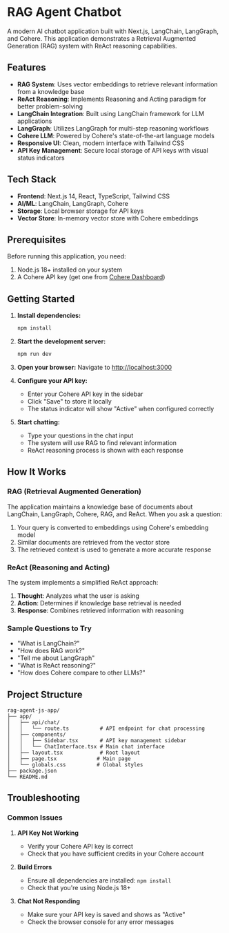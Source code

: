 # RAG Agent Chatbot

A modern AI chatbot application built with Next.js, LangChain, LangGraph, and Cohere. This application demonstrates a Retrieval Augmented Generation (RAG) system with ReAct reasoning capabilities.

## Features

- **RAG System**: Uses vector embeddings to retrieve relevant information from a knowledge base
- **ReAct Reasoning**: Implements Reasoning and Acting paradigm for better problem-solving
- **LangChain Integration**: Built using LangChain framework for LLM applications
- **LangGraph**: Utilizes LangGraph for multi-step reasoning workflows
- **Cohere LLM**: Powered by Cohere's state-of-the-art language models
- **Responsive UI**: Clean, modern interface with Tailwind CSS
- **API Key Management**: Secure local storage of API keys with visual status indicators

## Tech Stack

- **Frontend**: Next.js 14, React, TypeScript, Tailwind CSS
- **AI/ML**: LangChain, LangGraph, Cohere
- **Storage**: Local browser storage for API keys
- **Vector Store**: In-memory vector store with Cohere embeddings

## Prerequisites

Before running this application, you need:

1. Node.js 18+ installed on your system
2. A Cohere API key (get one from [Cohere Dashboard](https://dashboard.cohere.ai/))

## Getting Started

1. **Install dependencies:**
   ```bash
   npm install
   ```

2. **Start the development server:**
   ```bash
   npm run dev
   ```

3. **Open your browser:**
   Navigate to [http://localhost:3000](http://localhost:3000)

4. **Configure your API key:**
   - Enter your Cohere API key in the sidebar
   - Click "Save" to store it locally
   - The status indicator will show "Active" when configured correctly

5. **Start chatting:**
   - Type your questions in the chat input
   - The system will use RAG to find relevant information
   - ReAct reasoning process is shown with each response

## How It Works

### RAG (Retrieval Augmented Generation)
The application maintains a knowledge base of documents about LangChain, LangGraph, Cohere, RAG, and ReAct. When you ask a question:
1. Your query is converted to embeddings using Cohere's embedding model
2. Similar documents are retrieved from the vector store
3. The retrieved context is used to generate a more accurate response

### ReAct (Reasoning and Acting)
The system implements a simplified ReAct approach:
1. **Thought**: Analyzes what the user is asking
2. **Action**: Determines if knowledge base retrieval is needed
3. **Response**: Combines retrieved information with reasoning

### Sample Questions to Try

- "What is LangChain?"
- "How does RAG work?"
- "Tell me about LangGraph"
- "What is ReAct reasoning?"
- "How does Cohere compare to other LLMs?"

## Project Structure

```
rag-agent-js-app/
├── app/
│   ├── api/chat/
│   │   └── route.ts          # API endpoint for chat processing
│   ├── components/
│   │   ├── Sidebar.tsx       # API key management sidebar
│   │   └── ChatInterface.tsx # Main chat interface
│   ├── layout.tsx            # Root layout
│   ├── page.tsx             # Main page
│   └── globals.css          # Global styles
├── package.json
└── README.md
```

## Troubleshooting

### Common Issues

1. **API Key Not Working**
   - Verify your Cohere API key is correct
   - Check that you have sufficient credits in your Cohere account

2. **Build Errors**
   - Ensure all dependencies are installed: `npm install`
   - Check that you're using Node.js 18+

3. **Chat Not Responding**
   - Make sure your API key is saved and shows as "Active"
   - Check the browser console for any error messages
